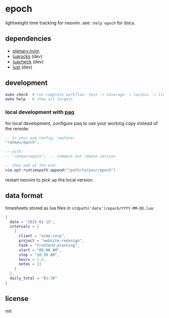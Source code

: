 # epoch

lightweight time tracking for neovim. see `:help epoch` for docs.

## dependencies

- [plenary.nvim](https://github.com/nvim-lua/plenary.nvim)
- [luarocks](https://luarocks.org/) (dev)
- [luacheck](https://luarocks.org/modules/lunarmodules/luacheck) (dev)
- [lust](https://luarocks.org/modules/luarocks/lust) (dev)

## development

```bash
make check  # run complete workflow: test -> coverage -> laconic -> lint
make help   # show all targets
```

### local development with [paq](https://github.com/savq/paq-nvim)

for local development, configure paq to use your working copy instead of the remote:

```lua
-- in your paq config, replace:
"ratmav/epoch";

-- with:
-- "ratmav/epoch";  -- comment out remote version

-- then add at the end:
vim.opt.runtimepath:append("/path/to/your/epoch")
```

restart neovim to pick up the local version.

## data format

timesheets stored as lua files in `stdpath('data')/epoch/YYYY-MM-DD.lua`:

```lua
{
  date = "2025-01-15",
  intervals = {
    {
      client = "acme-corp",
      project = "website-redesign",
      task = "frontend-planning",
      start = "09:00 AM",
      stop = "10:30 AM",
      hours = 1.5,
      notes = {}
    }
  },
  daily_total = "01:30"
}
```

## license

mit
